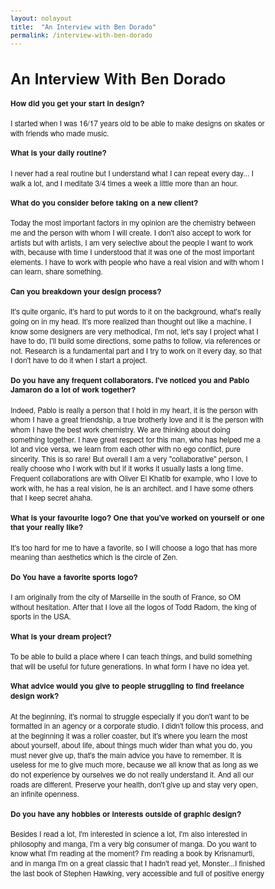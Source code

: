 ```yaml
---
layout: nolayout
title:  "An Interview with Ben Dorado"
permalink: /interview-with-ben-dorado
---
```


<style>

	* {
		box-sizing: border-box;
		line-height: 1.3;
	}

	html,
	body {
		font-family: "helvetica Neue", "Helvetica", Sans-Serif;
		font-size: 12px;

	}

	body {
		width: 35rem;
		padding: 0.5rem;
	}

	@media only screen and (max-width: 35rem) {
		body {
			width: 100%;
		}
	}
	
</style>

# An Interview With Ben Dorado

#### How did you get your start in design?

I started when I was 16/17 years old to be able to make designs on skates or with friends who made music.


#### What is your daily routine?

I never had a real routine but I understand what I can repeat every day... I walk a lot, and I meditate 3/4 times a week a little more than an hour.


#### What do you consider before taking on a new client?

Today the most important factors in my opinion are the chemistry between me and the person with whom I will create. I don't also accept to work for artists but with artists, I am very selective about the people I want to work with, because with time I understood that it was one of the most important elements. I have to work with people who have a real vision and with whom I can learn, share something.


#### Can you breakdown your design process?

It's quite organic, it's hard to put words to it on the background, what's really going on in my head. It's more realized than thought out like a machine. I know some designers are very methodical, I'm not, let's say I project what I have to do, I'll build some directions, some paths to follow, via references or not. Research is a fundamental part and I try to work on it every day, so that I don't have to do it when I start a project.


#### Do you have any frequent collaborators. I've noticed you and Pablo Jamaron do a lot of work together?

Indeed, Pablo is really a person that I hold in my heart, it is the person with whom I have a great friendship, a true brotherly love and it is the person with whom I have the best work chemistry.  We are thinking about doing something together. I have great respect for this man, who has helped me a lot and vice versa, we learn from each other with no ego conflict, pure sincerity. This is so rare!
But overall I am a very "collaborative" person, I really choose who I work with but if it works it usually lasts a long time. 
Frequent collaborations are with Oliver El Khatib for example, who I love to work with, he has a real vision, he is an architect. and I have some others that I keep secret ahaha.


#### What is your favourite logo? One that you've worked on yourself or one that your really like?

It's too hard for me to have a favorite, so I will choose a logo that has more meaning than aesthetics which is the circle of Zen.


#### Do You have a favorite sports logo?

I am originally from the city of Marseille in the south of France, so OM without hesitation. After that I love all the logos of Todd Radom, the king of sports in the USA.


#### What is your dream project?

To be able to build a place where I can teach things, and build something that will be useful for future generations. In what form I have no idea yet.


#### What advice would you give to people struggling to find freelance design work?

At the beginning, it's normal to struggle especially if you don't want to be formatted in an agency or a corporate studio. I didn't follow this process, and at the beginning it was a roller coaster, but it's where you learn the most about yourself, about life, about things much wider than what you do, you must never give up, that's the main advice you have to remember. It is useless for me to give much more, because we all know that as long as we do not experience by ourselves we do not really understand it. And all our roads are different. Preserve your health, don't give up and stay very open, an infinite openness.


#### Do you have any hobbies or interests outside of graphic design?

Besides I read a lot, I'm interested in science a lot, I'm also interested in philosophy and manga, I'm a very big consumer of manga. Do you want to know what I'm reading at the moment? I'm reading a book by Krisnamurti, and in manga I'm on a great classic that I hadn't read yet, Monster...I finished the last book of Stephen Hawking, very accessible and full of positive energy